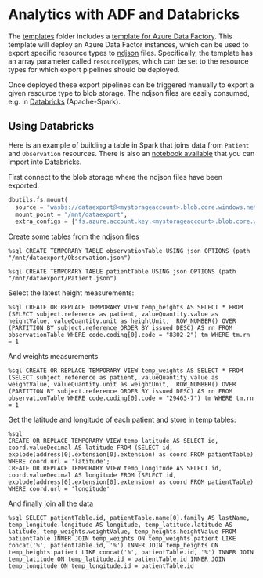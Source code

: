 # Analytics with ADF and Databricks

The [templates](../deploy/templates) folder includes a [template for Azure Data Factory](../deploy/templates/azuredeploy-adf.json). This template will deploy an Azure Data Factor instances, which can be used to export specific resource types to [ndjson](http://ndjson.org/) files. Specifically, the template has an array parameter called `resourceTypes`, which can be set to the resource types for which export pipelines should be deployed. 

Once deployed these export pipelines can be triggered manually to export a given resource type to blob storage. The ndjson files are easily consumed, e.g. in [Databricks](https://azure.microsoft.com/en-us/services/databricks/) (Apache-Spark).

## Using Databricks

Here is an example of building a table in Spark that joins data from `Patient` and `Observation` resources. There is also an [notebook available](fhirnotebook.ipynb) that you can import into Databricks.

First connect to the blob storage where the ndjson files have been exported:

```python
dbutils.fs.mount(
  source = "wasbs://dataexport@<mystorageaccount>.blob.core.windows.net",
  mount_point = "/mnt/dataexport",
  extra_configs = {"fs.azure.account.key.<mystorageaccount>.blob.core.windows.net":"<mystoragekey>"})
```

Create some tables from the ndjson files

```
%sql CREATE TEMPORARY TABLE observationTable USING json OPTIONS (path "/mnt/dataexport/Observation.json")
```

```
%sql CREATE TEMPORARY TABLE patientTable USING json OPTIONS (path "/mnt/dataexport/Patient.json")
```

Select the latest height measurements:

```
%sql CREATE OR REPLACE TEMPORARY VIEW temp_heights AS SELECT * FROM (SELECT subject.reference as patient, valueQuantity.value as heightValue, valueQuantity.unit as heightUnit,  ROW_NUMBER() OVER (PARTITION BY subject.reference ORDER BY issued DESC) AS rn FROM observationTable WHERE code.coding[0].code = "8302-2") tm WHERE tm.rn = 1
```

And weights measurements

```
%sql CREATE OR REPLACE TEMPORARY VIEW temp_weights AS SELECT * FROM (SELECT subject.reference as patient, valueQuantity.value as weightValue, valueQuantity.unit as weightUnit,  ROW_NUMBER() OVER (PARTITION BY subject.reference ORDER BY issued DESC) AS rn FROM observationTable WHERE code.coding[0].code = "29463-7") tm WHERE tm.rn = 1
```

Get the latitude and longitude of each patient and store in temp tables:

```
%sql 
CREATE OR REPLACE TEMPORARY VIEW temp_latitude AS SELECT id, coord.valueDecimal AS latitude FROM (SELECT id, explode(address[0].extension[0].extension) as coord FROM patientTable) WHERE coord.url = 'latitude';
CREATE OR REPLACE TEMPORARY VIEW temp_longitude AS SELECT id, coord.valueDecimal AS longitude FROM (SELECT id, explode(address[0].extension[0].extension) as coord FROM patientTable) WHERE coord.url = 'longitude'
```

And finally join all the data

```
%sql SELECT patientTable.id, patientTable.name[0].family AS lastName, temp_longitude.longitude AS longitude, temp_latitude.latitude AS latitude, temp_weights.weightValue, temp_heights.heightValue FROM patientTable INNER JOIN temp_weights ON temp_weights.patient LIKE concat('%', patientTable.id, '%') INNER JOIN temp_heights ON temp_heights.patient LIKE concat('%', patientTable.id, '%') INNER JOIN temp_latitude ON temp_latitude.id = patientTable.id INNER JOIN temp_longitude ON temp_longitude.id = patientTable.id
```
